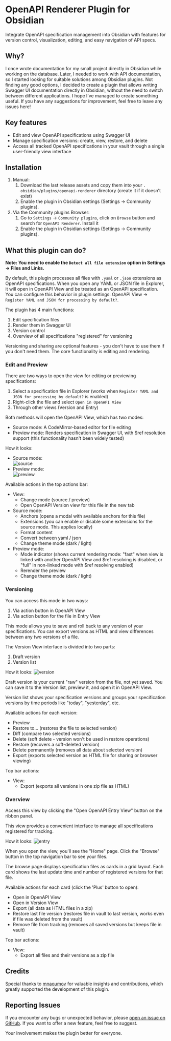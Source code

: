 # OpenAPI Renderer Plugin for Obsidian

Integrate OpenAPI specification management into Obsidian with features for version control,
visualization, editing, and easy navigation of API specs.

## Why? 
I once wrote documentation for my small project directly in Obsidian while working on the 
database. Later, I needed to work with API documentation, so I started looking for suitable 
solutions among Obsidian plugins. Not finding any good options, I decided to create a plugin 
that allows writing Swagger UI documentation directly in Obsidian, without the need to switch 
between different applications. I hope I’ve managed to create something useful. If you have any 
suggestions for improvement, feel free to leave any issues here!


## Key features

- Edit and view OpenAPI specifications using Swagger UI
- Manage specification versions: create, view, restore, and delete
- Access all tracked OpenAPI specifications in your vault through a single user-friendly view 
  interface

## Installation

1. Manual:
    1. Download the last release assets and copy them into your `.
    obsidian/plugins/openapi-renderer` 
       directory
       (create it if it doesn’t exist)
    2. Enable the plugin in Obsidian settings (Settings → Community plugins).
2. Via the Community plugins Browser:
    1. Go to `Settings` -> `Community plugins`, click on `Browse` button and search for 
       `OpenAPI Renderer`. Install it
    2. Enable the plugin in Obsidian settings (Settings → Community plugins).

## What this plugin can do?

**Note: You need to enable the `Detect all file extension` option in Settings -> Files and Links.**

By default, this plugin processes all files with `.yaml` or `.json` extensions as OpenAPI specifications. When you open any YAML or JSON file in Explorer, it will open in OpenAPI View and be treated as an OpenAPI specification. You can configure this behavior in plugin settings: OpenAPI View -> `Register YAML and JSON for processing by default?`.

The plugin has 4 main functions:
1. Edit specification files
2. Render them in Swagger UI
3. Version control
4. Overview of all specifications "registered" for versioning

Versioning and sharing are optional features - you don't have to use them if you don't need them. The core functionality is editing and rendering.

### Edit and Preview

There are two ways to open the view for editing or previewing specifications:
1. Select a specification file in Explorer (works when `Register YAML and JSON for processing by default?` is enabled)
2. Right-click the file and select `Open in OpenAPI View`
3. Through other views (Version and Entry)

Both methods will open the OpenAPI View, which has two modes:
- Source mode: A CodeMirror-based editor for file editing
- Preview mode: Renders specification in Swagger UI, with $ref resolution support (this functionality hasn't been widely tested)

How it looks:

- Source mode:  
  ![source](https://github.com/user-attachments/assets/d6e74610-6df6-49f6-8f4c-e28df1f92329)
- Preview mode:  
  ![preview](https://github.com/user-attachments/assets/526a9347-353c-4e6f-b004-eb9455f0da70)

Available actions in the top actions bar:

- View:
    - Change mode (source / preview)
    - Open OpenAPI Version view for this file in the new tab
- Source mode:
    - Anchors (opens a modal with available anchors for this file)
    - Extensions (you can enable or disable some extensions for the source mode. This applies locally)
    - Format content
    - Convert between yaml / json
    - Change theme mode (dark / light)
- Preview mode:
    - Mode indicator (shows current rendering mode: "fast" when view is linked with another 
      OpenAPI View and \$ref resolving is disabled, or "full" in non-linked mode with \$ref 
      resolving enabled)
    - Rerender the preview
    - Change theme mode (dark / light)

### Versioning

You can access this mode in two ways:
1. Via action button in OpenAPI View
2. Via action button for the file in Entry View

This mode allows you to save and roll back to any version of your specifications. You can export versions as HTML and view differences between any two versions of a file.

The Version View interface is divided into two parts:
1. Draft version
2. Version list

How it looks:
![version](https://github.com/user-attachments/assets/523016f1-243d-4119-9f84-b3960c467c66)

Draft version is your current "raw" version from the file, not yet saved. You can save it to the Version list, preview it, and open it in OpenAPI View.

Version list shows your specification versions and groups your specification versions by time 
periods like "today", "yesterday", etc. 

Available actions for each version:
- Preview
- Restore to... (restores the file to selected version)
- Diff (compare two selected versions)
- Delete (soft delete - version won't be used in restore operations)
- Restore (recovers a soft-deleted version)
- Delete permanently (removes all data about selected version)
- Export (exports selected version as HTML file for sharing or browser viewing)

Top bar actions:
- View:
    - Export (exports all versions in one zip file as HTML)

### Overview

Access this view by clicking the "Open OpenAPI Entry View" button on the ribbon panel.

This view provides a convenient interface to manage all specifications registered for tracking.

How it looks:
![entry](https://github.com/user-attachments/assets/64db46f5-b631-422e-a53b-597de37fb1e0)


When you open the view, you'll see the "Home" page. Click the "Browse" button in the top navigation bar to see your files.


The browse page displays specification files as cards in a grid layout. Each card shows the last update time and number of registered versions for that file.

Available actions for each card (click the 'Plus' button to open):
- Open in OpenAPI View
- Open in Version View
- Export (all data as HTML files in a zip)
- Restore last file version (restores file in vault to last version, works even if file was 
  deleted from the vault)
- Remove file from tracking (removes all saved versions but keeps file in vault)

Top bar actions:
- View:
    - Export all files and their versions as a zip file

## Credits

Special thanks to [mnaoumov](https://github.com/mnaoumov/) for valuable insights and contributions, which greatly supported the development of this plugin.

## Reporting Issues

If you encounter any bugs or unexpected behavior, please [open an issue on GitHub](https://github.com/ssentiago/openapi-renderer/issues). If you want to offer a new feature, feel free to suggest.

Your involvement makes the plugin better for everyone.

